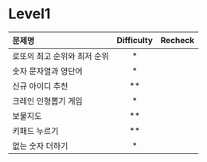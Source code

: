 # Level1
|문제명|Difficulty|Recheck|
|:---|:---:|:---:|
|로또의 최고 순위와 최저 순위|*| |
|숫자 문자열과 영단어|*| |
|신규 아이디 추천|**| |
|크레인 인형뽑기 게임|*| |
|보물지도|**| |
|키패드 누르기|**| |
|없는 숫자 더하기|*| |
